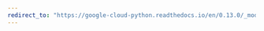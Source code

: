 ```yaml
---
redirect_to: "https://google-cloud-python.readthedocs.io/en/0.13.0/_modules/gcloud/bigquery/connection.html"
---
```


